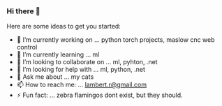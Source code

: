 ### Hi there 👋

<!--
**rolambert/rolambert** is a ✨ _special_ ✨ repository because its `README.md` (this file) appears on your GitHub profile.
-->
Here are some ideas to get you started:

- 🔭 I’m currently working on ... python torch projects, maslow cnc web control
- 🌱 I’m currently learning ... ml 
- 👯 I’m looking to collaborate on ... ml, pyhton, .net
- 🤔 I’m looking for help with ... ml, python, .net
- 💬 Ask me about ... my cats
- 📫 How to reach me: ... lambert.r@gmail.com
- ⚡ Fun fact: ... zebra flamingos dont exist, but they should. 


